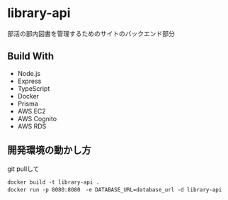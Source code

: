 # library-api
部活の部内図書を管理するためのサイトのバックエンド部分
## Build With
- Node.js
- Express
- TypeScript
- Docker
- Prisma
- AWS EC2
- AWS Cognito
- AWS RDS
## 開発環境の動かし方
 git pullして
```
docker build -t library-api .
docker run -p 8080:8080　-e DATABASE_URL=database_url -d library-api 
```
